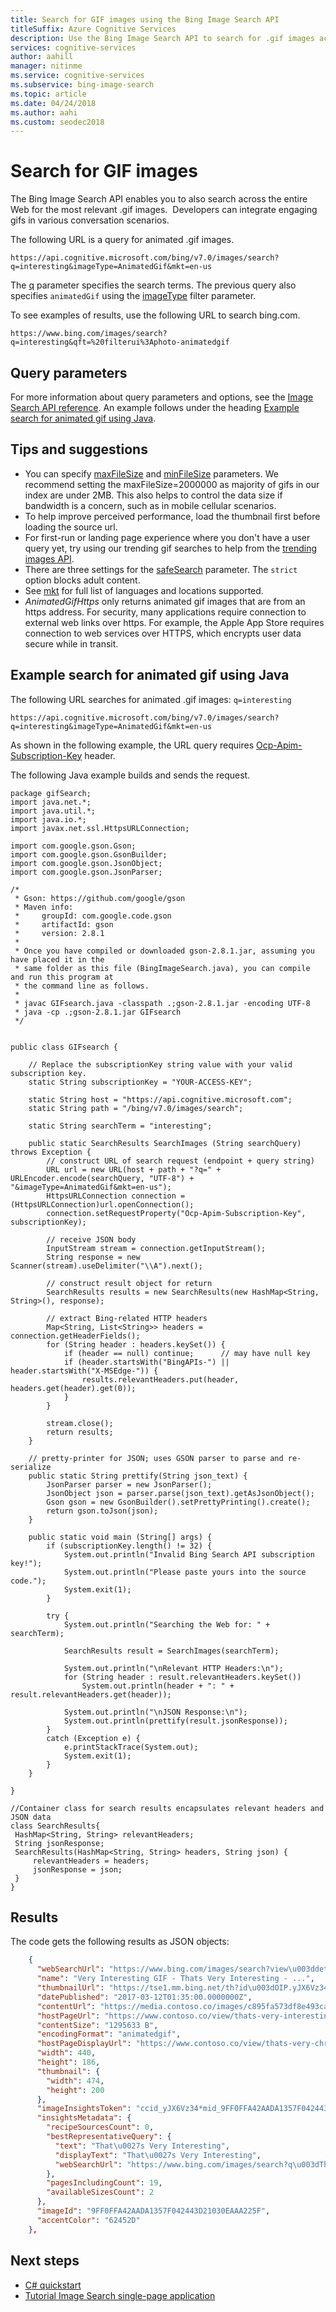 ```yaml
---
title: Search for GIF images using the Bing Image Search API
titleSuffix: Azure Cognitive Services
description: Use the Bing Image Search API to search for .gif images across the web.
services: cognitive-services
author: aahill
manager: nitinme
ms.service: cognitive-services
ms.subservice: bing-image-search
ms.topic: article
ms.date: 04/24/2018
ms.author: aahi
ms.custom: seodec2018
---
```


# Search for GIF images 

The Bing Image Search API enables you to also search across the entire Web for the most relevant .gif images.  Developers can integrate engaging gifs in various conversation scenarios. 

The following URL is a query for animated .gif images.
```
https://api.cognitive.microsoft.com/bing/v7.0/images/search?q=interesting&imageType=AnimatedGif&mkt=en-us
```
The [q](https://docs.microsoft.com/rest/api/cognitiveservices/bing-images-api-v7-reference#query) parameter specifies the search terms.  The previous query also specifies `animatedGif` using the [imageType](https://docs.microsoft.com/rest/api/cognitiveservices/bing-images-api-v7-reference#imagetype) filter parameter.

To see examples of results, use the following URL to search bing.com.
```
https://www.bing.com/images/search?q=interesting&qft=%20filterui%3Aphoto-animatedgif

```
## Query parameters

For more information about query parameters and options, see the [Image Search API reference](https://docs.microsoft.com/rest/api/cognitiveservices/bing-images-api-v7-reference#query-parameters). An example follows under the heading [Example search for animated gif using Java](#gifExample).

## Tips and suggestions

- You can specify [maxFileSize](https://docs.microsoft.com/rest/api/cognitiveservices/bing-images-api-v7-reference#maxfilesize) and [minFileSize](https://docs.microsoft.com/rest/api/cognitiveservices/bing-images-api-v7-reference#minfilesize) parameters. We recommend setting the maxFileSize=2000000 as majority of gifs in our index are under 2MB.  This also helps to control the data size if bandwidth is a concern, such as in mobile cellular scenarios.
- To help improve perceived performance, load the thumbnail first before loading the source url.  
- For first-run or landing page experience where you don't have a user query yet, try using our trending gif searches to help from the [trending images API](trending-images.md).
- There are three settings for the [safeSearch](https://docs.microsoft.com/rest/api/cognitiveservices/bing-images-api-v7-reference#safesearch) parameter.  The `strict` option blocks adult content.
- See [mkt](supported-countries-markets.md) for full list of languages and locations supported.
- *AnimatedGifHttps* only returns animated gif images that are from an https address. For security, many applications require connection to external web links over https. For example, the Apple App Store requires connection to web services over HTTPS, which encrypts user data secure while in transit.

<a name="gifExample" />

## Example search for animated gif using Java

The following URL searches for animated .gif images: `q=interesting`
```
https://api.cognitive.microsoft.com/bing/v7.0/images/search?q=interesting&imageType=AnimatedGif&mkt=en-us

```
As shown in the following example, the URL query requires [Ocp-Apim-Subscription-Key](https://docs.microsoft.com/rest/api/cognitiveservices/bing-images-api-v7-reference#headers) header.

The following Java example builds and sends the request.

```
package gifSearch;
import java.net.*;
import java.util.*;
import java.io.*;
import javax.net.ssl.HttpsURLConnection;

import com.google.gson.Gson;
import com.google.gson.GsonBuilder;
import com.google.gson.JsonObject;
import com.google.gson.JsonParser;

/*
 * Gson: https://github.com/google/gson
 * Maven info:
 *     groupId: com.google.code.gson
 *     artifactId: gson
 *     version: 2.8.1
 *
 * Once you have compiled or downloaded gson-2.8.1.jar, assuming you have placed it in the
 * same folder as this file (BingImageSearch.java), you can compile and run this program at
 * the command line as follows.
 *
 * javac GIFsearch.java -classpath .;gson-2.8.1.jar -encoding UTF-8
 * java -cp .;gson-2.8.1.jar GIFsearch
 */


public class GIFsearch {

	// Replace the subscriptionKey string value with your valid subscription key.
    static String subscriptionKey = "YOUR-ACCESS-KEY";

    static String host = "https://api.cognitive.microsoft.com";
    static String path = "/bing/v7.0/images/search";

    static String searchTerm = "interesting";

    public static SearchResults SearchImages (String searchQuery) throws Exception {
        // construct URL of search request (endpoint + query string)
        URL url = new URL(host + path + "?q=" +  URLEncoder.encode(searchQuery, "UTF-8") + "&imageType=AnimatedGif&mkt=en-us");
        HttpsURLConnection connection = (HttpsURLConnection)url.openConnection();
        connection.setRequestProperty("Ocp-Apim-Subscription-Key", subscriptionKey);

        // receive JSON body
        InputStream stream = connection.getInputStream();
        String response = new Scanner(stream).useDelimiter("\\A").next();

        // construct result object for return
        SearchResults results = new SearchResults(new HashMap<String, String>(), response);

        // extract Bing-related HTTP headers
        Map<String, List<String>> headers = connection.getHeaderFields();
        for (String header : headers.keySet()) {
            if (header == null) continue;      // may have null key
            if (header.startsWith("BingAPIs-") || header.startsWith("X-MSEdge-")) {
                results.relevantHeaders.put(header, headers.get(header).get(0));
            }
        }

        stream.close();
        return results;
    }

    // pretty-printer for JSON; uses GSON parser to parse and re-serialize
    public static String prettify(String json_text) {
        JsonParser parser = new JsonParser();
        JsonObject json = parser.parse(json_text).getAsJsonObject();
        Gson gson = new GsonBuilder().setPrettyPrinting().create();
        return gson.toJson(json);
    }

    public static void main (String[] args) {
        if (subscriptionKey.length() != 32) {
            System.out.println("Invalid Bing Search API subscription key!");
            System.out.println("Please paste yours into the source code.");
            System.exit(1);
        }

        try {
            System.out.println("Searching the Web for: " + searchTerm);

            SearchResults result = SearchImages(searchTerm);

            System.out.println("\nRelevant HTTP Headers:\n");
            for (String header : result.relevantHeaders.keySet())
                System.out.println(header + ": " + result.relevantHeaders.get(header));

            System.out.println("\nJSON Response:\n");
            System.out.println(prettify(result.jsonResponse));
        }
        catch (Exception e) {
            e.printStackTrace(System.out);
            System.exit(1);
        }
    }

}

//Container class for search results encapsulates relevant headers and JSON data
class SearchResults{
 HashMap<String, String> relevantHeaders;
 String jsonResponse;
 SearchResults(HashMap<String, String> headers, String json) {
     relevantHeaders = headers;
     jsonResponse = json;
 }
}

```

## Results
The code gets the following results as JSON objects:

```json
    {
      "webSearchUrl": "https://www.bing.com/images/search?view\u003ddetai...",
      "name": "Very Interesting GIF - Thats Very Interesting - ...",
      "thumbnailUrl": "https://tse1.mm.bing.net/th?id\u003dOIP.yJX6Vz345JPK...",
      "datePublished": "2017-03-12T01:35:00.0000000Z",
      "contentUrl": "https://media.contoso.co/images/c895fa573df8e493ca8d0dec7d93b/raw",
      "hostPageUrl": "https://www.contoso.co/view/thats-very-interesting-christi...",
      "contentSize": "1295633 B",
      "encodingFormat": "animatedgif",
      "hostPageDisplayUrl": "https://www.contoso.co/view/thats-very-christian...",
      "width": 440,
      "height": 186,
      "thumbnail": {
        "width": 474,
        "height": 200
      },
      "imageInsightsToken": "ccid_yJX6Vz34*mid_9FF0FFA42AADA1357F042443D2103B40EA...",
      "insightsMetadata": {
        "recipeSourcesCount": 0,
        "bestRepresentativeQuery": {
          "text": "That\u0027s Very Interesting",
          "displayText": "That\u0027s Very Interesting",
          "webSearchUrl": "https://www.bing.com/images/search?q\u003dThat..."
        },
        "pagesIncludingCount": 19,
        "availableSizesCount": 2
      },
      "imageId": "9FF0FFA42AADA1357F042443D21030EAAA225F",
      "accentColor": "62452D"
    },

```

## Next steps
- [C# quickstart](quickstarts/csharp.md)
- [Tutorial Image Search single-page application](tutorial-bing-image-search-single-page-app.md)
